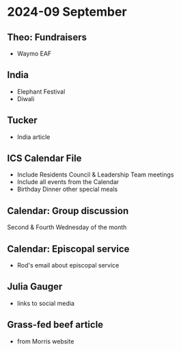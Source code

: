 # 2024-09 September


## Theo: Fundraisers

* Waymo EAF

## India

* Elephant Festival
* Diwali

## Tucker

* India article

## ICS Calendar File

* Include Residents Council & Leadership Team meetings
* Include all events from the Calendar
* Birthday Dinner other special meals

## Calendar: Group discussion

Second & Fourth Wednesday of the month

## Calendar: Episcopal service

* Rod's email about episcopal service

## Julia Gauger

* links to social media

## Grass-fed beef article

* from Morris website

